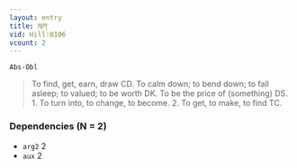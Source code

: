```yaml
---
layout: entry
title: ཁུག་
vid: Hill:0106
vcount: 2
---
```

`Abs-Obl`
> To find, get, earn, draw CD\.
To calm down; to bend down; to fall asleep; to valued; to be worth DK\.
To be the price of (something) DS\.
 1\.
 To turn into, to change, to become\.
 2\.
 To get, to make, to find TC\.

### Dependencies (N = 2)
* `arg2` 2
* `aux` 2
